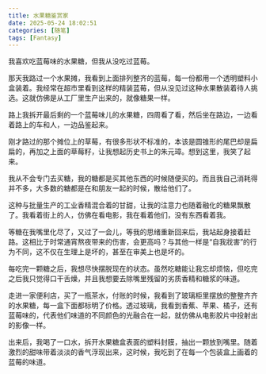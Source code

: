 ```yaml
---
title: 水果糖鉴赏家
date: 2025-05-24 18:02:51
categories: [随笔]
tags: [Fantasy]
---
```


我喜欢吃蓝莓味的水果糖，但我从没吃过蓝莓。

<!--more-->


那天我路过一个水果摊，我看到上面排列整齐的蓝莓，每一份都用一个透明塑料小盒装着。我经常在超市里看到这样的精装蓝莓，但从没见过这种水果散装着待人挑选。这就仿佛是从工厂里生产出来的，就像糖果一样。

路上我拆开最后剩的一个蓝莓味儿的水果糖，四周看了看，然后坐在路边，一边看着路上的车和人，一边品鉴起来。

刚才路过的那个摊位上的草莓，有很多形状不标准的，本该是圆锥形的尾巴却是扁扁的，再加之上面的草莓籽，让我想起历史书上的朱元璋。想到这里，我笑了起来。

我从不会专门去买糖，我的糖都是买其他东西的时候随便买的。而且我自己消耗得并不多，大多数的糖都是在和朋友一起的时候，散给他们了。

这种与批量生产的工业香精混合着的甘甜，让我的注意力也随着融化的糖果飘散了。我看着街上的人，仿佛在看电影，我在看着他们，没有东西看着我。

等糖在我嘴里化尽了，又过了一会儿，等我的思绪重新回来后，我站起身接着赶路。这相比于时常通宵熬夜带来的伤害，会更高吗？与其他一样是“自我戕害”的行为不同，这不仅在生理上是坏的，甚至在审美上也是坏的。

每吃完一颗糖之后，我想尽快摆脱现在的状态。虽然吃糖能让我忘却烦恼，但吃完之后我只觉得口干舌燥，并且我想要去除嘴里残留的劣质香精和糖浆的味道。

走进一家便利店，买了一瓶茶水，付账的时候，我看到了玻璃柜里摆放的整整齐齐的水果糖，每一盒下面都标明了价格。透过玻璃，我看到香蕉、苹果、橘子，还有蓝莓味的，代表他们味道的不同颜色的光融合在一起，就仿佛从电影胶片中投射出的影像一样。

出来后，我喝了一口水，拆开水果糖盒表面的塑料封膜，抽出一颗放到嘴里。随着激烈的甜味带着淡淡的香气浮现出来，这时候，我吃到了在每一个包装盒上画着的蓝莓的味道。